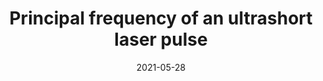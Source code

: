 ---
title: "Principal frequency of an ultrashort laser pulse"
collection: publications
permalink: " /publication/2021-05-28-Principal frequency of an ultrashort laser pulse"
date: 2021-05-28
venue: 'Phys. Rev. A '
paperurl: 'https://journals.aps.org/pra/abstract/10.1103/PhysRevA.103.053124'
citation: 'Enrique G. Neyra, Pablo Vaveliuk, Emilio Pisanty, Andrew S. Maxwell, Maciej Lewenstein &amp; Marcelo F. Ciappina, Phys. Rev. A 103, 053124 (2021)'
---